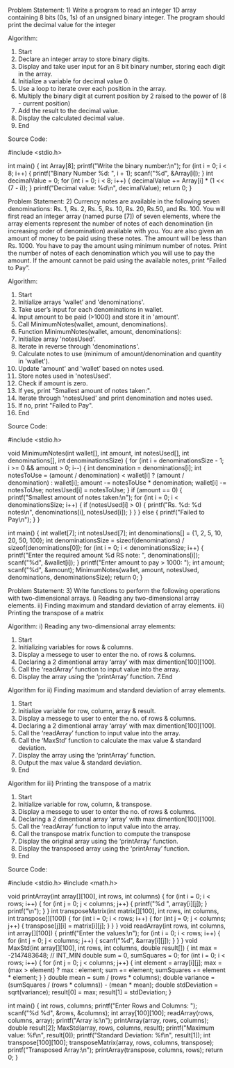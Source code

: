 Problem Statement:  1) Write a program to read an integer 1D array containing 8 bits (0s, 1s) of an unsigned binary integer. The program should print the decimal value for the integer
   
Algorithm: 
1. Start
2. Declare an integer array to store binary digits.
3. Display and take user input for an 8 bit binary number, storing each digit in the array.
4. Initialize a variable for decimal value 0.
5. Use a loop to iterate over each position in the array.
6. Multiply the binary digit at current position by 2 raised to the power of (8 - current position)
7. Add the result to the decimal value.
8. Display the calculated decimal value.
9. End
 
Source Code:

#include <stdio.h>

int main() {
    int Array[8];
    printf("Write the binary number:\n");
    for (int i = 0; i < 8; i++) {
        printf("Binary Number %d: ", i + 1);
        scanf("%d", &Array[i]);
    }
    int decimalValue = 0;
    for (int i = 0; i < 8; i++) {
        decimalValue += Array[i] * (1 << (7 - i));
    }
    printf("Decimal value: %d\n", decimalValue);
    return 0;
}



Problem Statement:  2)   Currency notes are available in the following seven denominations: Rs. 1, Rs. 2, Rs. 5, Rs. 10, Rs. 20, Rs.50, and Rs. 100.
You will first read an integer array (named purse [7]) of seven elements, where the array elements represent the number of notes of each denomination (in increasing order of denomination) available with you. You are also given an amount of money to be paid using these notes. The amount will be less than Rs. 1000. You have to pay the amount using minimum number of notes. Print the number of notes of each denomination which you will use to pay the amount. If the amount cannot be paid using the available notes, print “Failed to Pay”.

Algorithm: 
1.	Start
2.	Initialize arrays 'wallet’ and 'denominations'.
3.	Take user’s input for each denominations in wallet.
4.	Input amount to be paid (>1000) and store it in 'amount'.
5.	Call MinimumNotes(wallet, amount, denominations).
6.	Function MinimumNotes(wallet, amount, denominations):
7.	Initialize array 'notesUsed'.
8.	Iterate in reverse through 'denominations'.
9.	Calculate notes to use (minimum of amount/denomination and quantity in 'wallet').
10.	Update 'amount' and 'wallet’ based on notes used.
11.	Store notes used in 'notesUsed'.
12.	Check if amount is zero.
13.	If yes, print "Smallest amount of notes taken:".
14.	Iterate through 'notesUsed' and print denomination and notes used.
15.	If no, print "Failed to Pay".
16.	End

Source Code:  

#include <stdio.h>

void MinimumNotes(int wallet[], int amount, int notesUsed[], int denominations[], int denominationsSize) {
    for (int i = denominationsSize - 1; i >= 0 && amount > 0; i--) {
        int denomination = denominations[i];
        int notesToUse = (amount / denomination) < wallet[i] ? (amount / denomination) : wallet[i];
        amount -= notesToUse * denomination;
        wallet[i] -= notesToUse;
        notesUsed[i] = notesToUse;
    }
    if (amount == 0) {
        printf("Smallest amount of notes taken:\n");
        for (int i = 0; i < denominationsSize; i++) {
        if (notesUsed[i] > 0) {
                printf("Rs. %d: %d notes\n", denominations[i], notesUsed[i]); }  }
    } else {
        printf("Failed to Pay\n");
    }
}

int main() {
    int wallet[7];
    int notesUsed[7];
    int denominations[] = {1, 2, 5, 10, 20, 50, 100};
    int denominationsSize = sizeof(denominations) / sizeof(denominations[0]);
    for (int i = 0; i < denominationsSize; i++) {
        printf("Enter the required amount %d RS note: ", denominations[i]);
        scanf("%d", &wallet[i]);
    }
    printf("Enter amount to pay > 1000: ");
    int amount;
    scanf("%d", &amount);
    MinimumNotes(wallet, amount, notesUsed, denominations, denominationsSize);
    return 0;
}



Problem Statement: 3) Write functions to perform the following operations with two-dimensional arrays.
i) Reading any two-dimensional array elements.
ii) Finding maximum and standard deviation of array elements.
iii) Printing the transpose of a matrix

Algorithm: i) Reading any two-dimensional array elements:
1. Start
2. Initializing variables for rows & columns.
3. Display a messege to user to enter the no. of rows & columns.
4. Declaring a 2 dimentional array ‘array’ with max dimention[100][100].
5. Call the ‘readArray’ function to input value into the array.
6. Display the array using the ‘printArray’ function.
7.End

Algorithm for ii) Finding maximum and standard deviation of array elements.
1.	Start
2.	Initialize variable for row, column, array & result.
3.	Display a messege to user to enter the no. of rows & columns.
4.	Declaring a 2 dimentional array ‘array’ with max dimention[100][100].
5.	Call the ‘readArray’ function to input value into the array.
6.	Call the ‘MaxStd’ function to calculate the max value & standard deviation.
7.	Display the array using the ‘printArray’ function.
8.	Output the max value & standard deviation.
9.	End
    
Algorithm for iii) Printing the transpose of a matrix
1.	Start
2.	Initialize variable for row, column, & transpose.
3.	Display a messege to user to enter the no. of rows & columns.
4.	Declaring a 2 dimentional array ‘array’ with max dimention[100][100].
5.	Call the ‘readArray’ function to input value into the array.
6.	Call the transpose matrix function to compute the transpose
7.	Display the original array using the ‘printArray’ function.
8.	Display the transposed array using the ‘printArray’ function.
9.	End

Source Code:  

#include <stdio.h>
#include <math.h>

void printArray(int array[][100], int rows, int columns) {
    for (int i = 0; i < rows; i++) {
        for (int j = 0; j < columns; j++) {
            printf("%d ", array[i][j]);
        }
        printf("\n");
    }
}
int transposeMatrix(int matrix[][100], int rows, int columns, int transpose[][100]) {
    for (int i = 0; i < rows; i++) {
        for (int j = 0; j < columns; j++) {
            transpose[j][i] = matrix[i][j];
        }
    }
}
void readArray(int rows, int columns, int array[][100]) {
    printf("Enter the values:\n");
    for (int i = 0; i < rows; i++) {
        for (int j = 0; j < columns; j++) {
            scanf("%d", &array[i][j]);
        }
    }
}
void MaxStd(int array[][100], int rows, int columns, double result[]) {
    int max = -2147483648;  // INT_MIN
    double sum = 0, sumSquares = 0;
    for (int i = 0; i < rows; i++) {
        for (int j = 0; j < columns; j++) {
            int element = array[i][j];
            max = (max > element) ? max : element;
            sum += element;
            sumSquares += element * element;
        }
    }
   double mean = sum / (rows * columns);
    double variance = (sumSquares / (rows * columns)) - (mean * mean);
    double stdDeviation = sqrt(variance);
    result[0] = max;
    result[1] = stdDeviation;
}

int main() {
    int rows, columns;
    printf("Enter Rows and Columns: ");
    scanf("%d %d", &rows, &columns);
    int array[100][100];
    readArray(rows, columns, array);
    printf("Array is:\n");
    printArray(array, rows, columns);
    double result[2];
    MaxStd(array, rows, columns, result);
    printf("Maximum value: %f\n", result[0]);
    printf("Standard Deviation: %f\n", result[1]);
    int transpose[100][100];
    transposeMatrix(array, rows, columns, transpose);
    printf("Transposed Array:\n");
    printArray(transpose, columns, rows);
    return 0;
}


